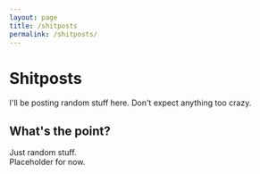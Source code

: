 ```yaml
---
layout: page
title: /shitposts
permalink: /shitposts/
---
```


# Shitposts

I'll be posting random stuff here. Don't expect anything too crazy.

## What's the point?

Just random stuff.
<br />Placeholder for now.
